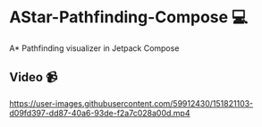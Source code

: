 # AStar-Pathfinding-Compose 💻
A* Pathfinding visualizer in Jetpack Compose

## Video 📹
https://user-images.githubusercontent.com/59912430/151821103-d09fd397-dd87-40a6-93de-f2a7c028a00d.mp4

